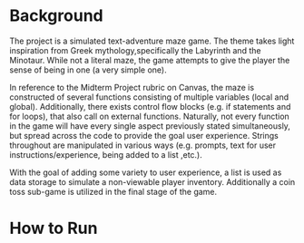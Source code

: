 
# Background
The project is a simulated text-adventure maze game. The theme takes light inspiration from Greek
mythology,specifically the Labyrinth and the Minotaur. While not a literal maze, the game attempts
to give the player the sense of being in one (a very simple one).

In reference to the Midterm Project rubric on Canvas, the maze is constructed of several functions
consisting of multiple variables (local and global). Additionally, there exists control flow blocks
(e.g. if statements and for loops), that also call on external functions. Naturally, not every function
in the game will have every single aspect previously stated simultaneously, but spread across the code
to provide the goal user experience. Strings throughout are manipulated in various ways
(e.g. prompts, text for user instructions/experience, being added to a list ,etc.).

With the goal of adding some variety to user experience, a list is used as data storage to simulate
a non-viewable player inventory. Additionally a coin toss sub-game is utilized in the final stage
of the game.


# How to Run
